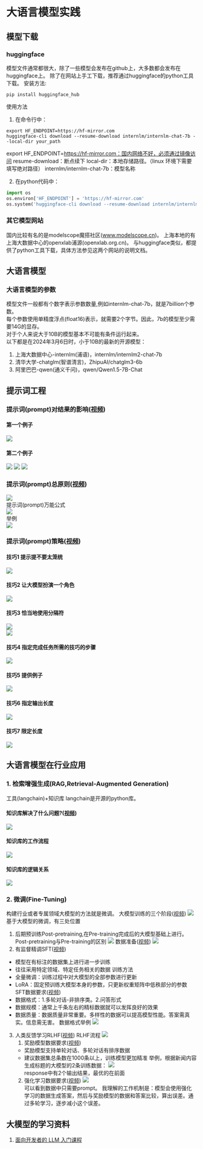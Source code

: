 # 大语言模型实践
## 模型下载
### huggingface
模型文件通常都很大，除了一些模型会发布在github上，大多数都会发布在huggingface上。
除了在网站上手工下载，推荐通过huggingface的python工具下载。
安装方法:
```
pip install huggingface_hub
```
使用方法
1. 在命令行中：
```
export HF_ENDPOINT=https://hf-mirror.com
huggingface-cli download --resume-download internlm/internlm-chat-7b --local-dir your_path
```
export HF_ENDPOINT=https://hf-mirror.com：国内网络不好，必须通过镜像访问
resume-download：断点续下
local-dir：本地存储路径。（linux 环境下需要填写绝对路径）
internlm/internlm-chat-7b：模型名称

2. 在python代码中：
```python
import os
os.environ['HF_ENDPOINT'] = 'https://hf-mirror.com'
os.system('huggingface-cli download --resume-download internlm/internlm-chat-7b --local-dir your_path')
```
### 其它模型网站
国内比较有名的是modelscope魔搭社区(www.modelscope.cn)。
上海本地的有上海大数据中心的openxlab浦源(openxlab.org.cn)。
与huggingface类似，都提供了python工具下载，具体方法参见这两个网站的说明文档。
## 大语言模型
### 大语言模型的参数
模型文件一般都有个数字表示参数数量,例如internlm-chat-7b，就是7billion个参数。  
每个参数使用单精度浮点(float16)表示，就需要2个字节。因此，7b的模型至少需要14G的显存。  
对于个人来说大于10B的模型基本不可能有条件运行起来。    
以下都是在2024年3月6日时，小于10B的最新的开源模型：
1. 上海大数据中心-internlm(浦语)，internlm/internlm2-chat-7b
2. 清华大学-chatglm(智谱清言)，ZhipuAI/chatglm3-6b
3. 阿里巴巴-qwen(通义千问)，qwen/Qwen1.5-7B-Chat
## 提示词工程
### 提示词(prompt)对结果的影响([视频](https://cloud.baidu.com/partner/course-center/course.html?id=686))
#### 第一个例子
![](png/t1.png)
#### 第二个例子
![](png/t2.png)
![](png/t3.png)
![](png/t4.png)
### 提示词(prompt)总原则([视频](https://cloud.baidu.com/partner/course-center/course.html?id=687))
![](png/t5.png)  
提示词(prompt)万能公式  
![](png/t6.png)  
举例  
![](png/t7.png)
### 提示词(prompt)策略([视频](https://cloud.baidu.com/partner/course-center/course.html?id=689))
#### 技巧1 提示提不要太笼统  
![](png/t8.png)
#### 技巧2 让大模型扮演一个角色  
![](png/t9.png)
#### 技巧3 恰当地使用分隔符
![](png/t10.png)  
![](png/t11.png)
#### 技巧4 指定完成任务所需的技巧的步骤  
![](png/t12.png)
#### 技巧5 提供例子  
![](png/t13.png)
#### 技巧6 指定输出长度  
![](png/t14.png)
#### 技巧7 限定长度  
![](png/t15.png)
## 大语言模型在行业应用
### 1. 检索增强生成(RAG,Retrieval-Augmented Generation)
工具(langchain)+知识库
langchain是开源的python库。
#### 知识库解决了什么问题?([视频](https://cloud.baidu.com/partner/course-center/course.html?id=710))
![](png/t16.png)  
#### 知识库的工作流程
![](png/t17.png)
#### 知识库的逻辑关系
![](png/t18.png)
### 2. 微调(Fine-Tuning)
构建行业或者专属领域大模型的方法就是微调。
大模型训练的三个阶段([视频](https://cloud.baidu.com/partner/course-center/course.html?id=722))
![](png/t19.png)
基于大模型的微调，有三处位置
1. 后期预训练Post-pretraining,在Pre-training完成后的大模型基础上进行。
Post-pretraining与Pre-training的区别
![](png/t20.png)
数据准备([视频](https://cloud.baidu.com/partner/course-center/course.html?id=723))
![](png/t21.png)
2. 有监督精调SFT([视频](https://cloud.baidu.com/partner/course-center/course.html?id=729))
- 模型在有标注的数据集上进行进一步训练
- 往往采用特定领域、特定任务相关的数据
训练方法
- 全量微调：训练过程中对大模型的全部参数进行更新
- LoRA：固定预训练大模型本身的参数，只更新权重矩阵中低秩部分的参数
SFT数据要求([视频](https://cloud.baidu.com/partner/course-center/course.html?id=731))
- 数据格式：1.多轮对话-非排序类。2.问答形式
- 数据规模：通常上千条左右的精标数据就可以发挥良好的效果
- 数据质量：数据质量非常重要。多样性的数据可以提高模型性能。答案需真实。信息需无害。
数据格式举例
![](png/t22.png)
3. 人类反馈学习RLHF([视频](https://cloud.baidu.com/partner/course-center/course.html?id=717))
RLHF流程
![](png/t23.png)
    1. 奖励模型数据要求([视频](https://cloud.baidu.com/partner/course-center/course.html?id=718))
    - 奖励模型支持单轮对话、多轮对话有排序数据
    - 建议数据集总条数在1000条以上，训练模型更加精准
    举例，根据新闻内容生成标题的大模型的2条训练数据：
    ![](png/t24.png)  
    response中有2个输出结果，最优的在前面  
    2. 强化学习数据要求([视频](https://cloud.baidu.com/partner/course-center/course.html?id=720))
    ![](png/t25.png)  
    可以看到数据中只需要prompt。
    我理解的工作机制是：模型会使用强化学习的数据生成答案，然后与奖励模型的数据和答案比较，算出误差。通过多轮学习，逐步减小这个误差。

## 大模型的学习资料
1.  [面向开发者的 LLM 入门课程](https://github.com/datawhalechina/prompt-engineering-for-developers.git)